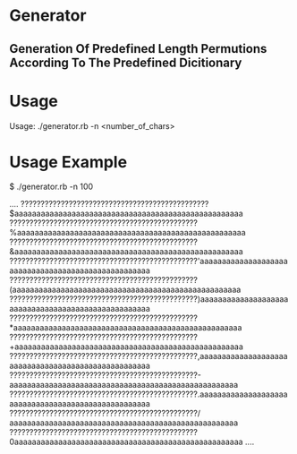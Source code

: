 # Generator

## Generation Of Predefined Length Permutions According To The Predefined Dicitionary 

# Usage 

Usage: ./generator.rb -n <number_of_chars>

# Usage Example 

 
$ ./generator.rb -n 100 

....
???????????????????????????????????????????????$аааааааааааааааааааааааааааааааааааааааааааааааааааа
???????????????????????????????????????????????%аааааааааааааааааааааааааааааааааааааааааааааааааааа
???????????????????????????????????????????????&аааааааааааааааааааааааааааааааааааааааааааааааааааа
???????????????????????????????????????????????'аааааааааааааааааааааааааааааааааааааааааааааааааааа
???????????????????????????????????????????????(аааааааааааааааааааааааааааааааааааааааааааааааааааа
???????????????????????????????????????????????)аааааааааааааааааааааааааааааааааааааааааааааааааааа
???????????????????????????????????????????????*аааааааааааааааааааааааааааааааааааааааааааааааааааа
???????????????????????????????????????????????+аааааааааааааааааааааааааааааааааааааааааааааааааааа
???????????????????????????????????????????????,аааааааааааааааааааааааааааааааааааааааааааааааааааа
???????????????????????????????????????????????-аааааааааааааааааааааааааааааааааааааааааааааааааааа
???????????????????????????????????????????????.аааааааааааааааааааааааааааааааааааааааааааааааааааа
???????????????????????????????????????????????/аааааааааааааааааааааааааааааааааааааааааааааааааааа
???????????????????????????????????????????????0аааааааааааааааааааааааааааааааааааааааааааааааааааа
....
